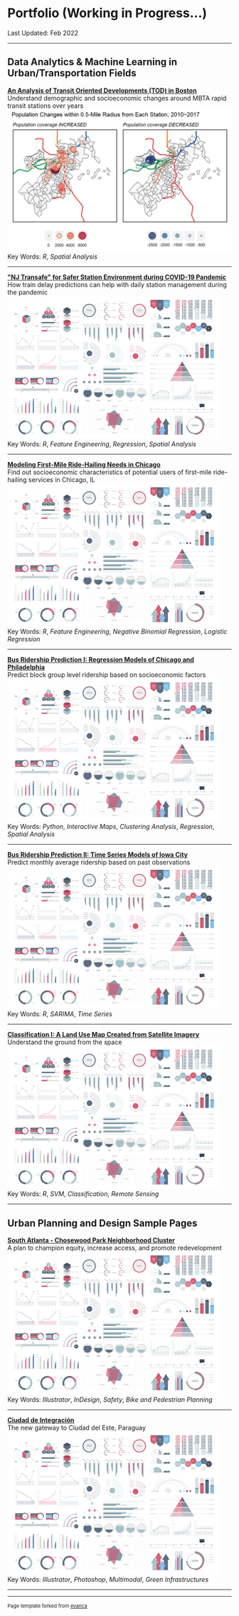 # Portfolio (Working in Progress...)
Last Updated: Feb 2022   

---

## Data Analytics & Machine Learning in Urban/Transportation Fields

**[An Analysis of Transit Oriented Developments (TOD) in Boston](contents/Portfolio_BostonTOD.html)**   
Understand demographic and socioeconomic changes around MBTA rapid transit stations over years
<img src="images/Portfolio-BostonTOD.jpg?raw=true"/>   
Key Words: *R*, *Spatial Analysis*

---
**["NJ Transafe" for Safer Station Environment during COVID-19 Pandemic](contents/Portfolio-NJTransafe_1.pdf)**   
How train delay predictions can help with daily station management during the pandemic
<img src="images/dummy_thumbnail.jpg?raw=true"/>   
Key Words: *R*, *Feature Engineering*, *Regression*, *Spatial Analysis*

---
**[Modeling First-Mile Ride-Hailing Needs in Chicago](contents/Portfolio-RideHail.pdf)**   
Find out socioeconomic characteristics of potential users of first-mile ride-hailing services in Chicago, IL
<img src="images/dummy_thumbnail.jpg?raw=true"/>   
Key Words: *R*, *Feature Engineering*, *Negative Binomial Regression*, *Logistic Regression*

---
**[Bus Ridership Prediction I: Regression Models of Chicago and Philadelphia](https://github.com/jiamintan/final-project-city-hall-llc)**   
Predict block group level ridership based on socioeconomic factors
<img src="images/dummy_thumbnail.jpg?raw=true"/>   
Key Words: *Python*, *Interactive Maps*, *Clustering Analysis*, *Regression*, *Spatial Analysis*

---
**[Bus Ridership Prediction II: Time Series Models of Iowa City](contents/Portfolio-TimeSeries.pdf)**   
Predict monthly average ridership based on past observations
<img src="images/dummy_thumbnail.jpg?raw=true"/>   
Key Words: *R*, *SARIMA*, *Time Series*

---
**[Classification I: A Land Use Map Created from Satellite Imagery](contents/Portfolio-Classification_I.pdf)**   
Understand the ground from the space
<img src="images/dummy_thumbnail.jpg?raw=true"/>   
Key Words: *R*, *SVM*, *Classification*, *Remote Sensing*

---
## Urban Planning and Design Sample Pages

**[South Atlanta - Chosewood Park Neighborhood Cluster](contents/Portfolio-SouthAtlanta_ChosewoodPark_Sample.pdf)**   
A plan to champion equity, increase access, and promote redevelopment
<img src="images/dummy_thumbnail.jpg?raw=true"/>   
Key Words: *Illustrator*, *InDesign*, *Safety*, *Bike and Pedestrian Planning*

---
**[Ciudad de Integración](contents/Portfolio-CDE_Sample.pdf)**   
The new gateway to Ciudad del Este, Paraguay   
<img src="images/dummy_thumbnail.jpg?raw=true"/>   
Key Words: *Illustrator*, *Photoshop*, *Multimodal*, *Green Infrastructures*

---




---
<p style="font-size:11px">Page template forked from <a href="https://github.com/evanca/quick-portfolio">evanca</a></p>
<!-- Remove above link if you don't want to attibute -->
